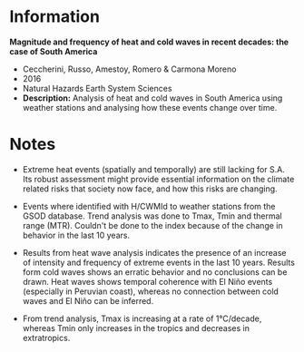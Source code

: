 # Information

**Magnitude and frequency of heat and cold waves in recent decades: the case of South America**

- Ceccherini, Russo, Amestoy, Romero & Carmona Moreno
- 2016
- Natural Hazards Earth System Sciences
- **Description:** Analysis of heat and cold waves in South America using
  weather stations and analysing how these events change over time.

# Notes

- Extreme heat events (spatially and temporally) are still lacking for S.A. Its
  robust assessment might provide essential information on the climate related
  risks that society now face, and how this risks are changing.

- Events where identified with H/CWMId to weather stations from the GSOD
  database. Trend analysis was done to Tmax, Tmin and thermal range (MTR).
  Couldn't be done to the index because of the change in behavior in the last
  10 years.

- Results from heat wave analysis indicates the presence of an increase of
  intensity and frequency of extreme events in the last 10 years. Results form
  cold waves shows an erratic behavior and no conclusions can be drawn. Heat
  waves shows temporal coherence with El Niño events (especially in Peruvian
  coast), whereas no connection between cold waves and El Niño can be inferred.

- From trend analysis, Tmax is increasing at a rate of 1°C/decade, whereas Tmin
  only increases in the tropics and decreases in extratropics.
